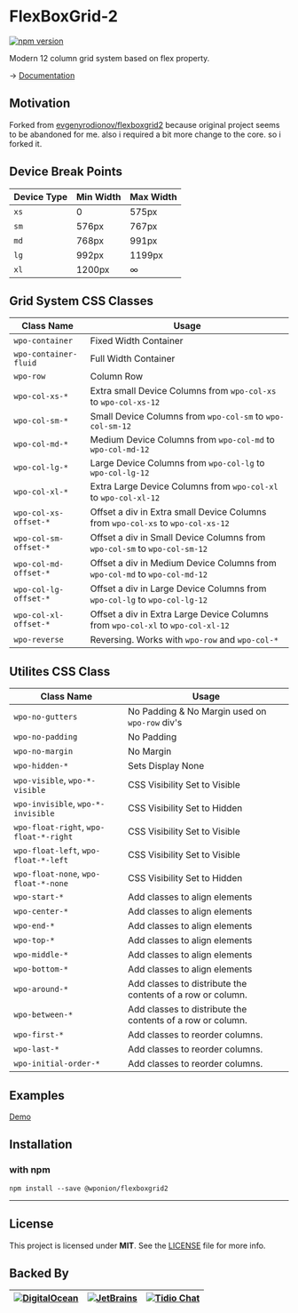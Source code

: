 # FlexBoxGrid-2
[![npm version](https://badge.fury.io/js/%40wponion%2Fflexboxgrid2.svg)](https://badge.fury.io/js/%40wponion%2Fflexboxgrid2)

Modern 12 column grid system based on flex property.

→ [Documentation](https://flexboxgrid2.wponion.com/)

## Motivation
Forked from [evgenyrodionov/flexboxgrid2](https://github.com/evgenyrodionov/flexboxgrid2) because original project seems to be abandoned for me. also i required a bit more change to the core. so i forked it.

## Device Break Points
| Device Type | Min Width | Max Width |
| ----------- | --------- | -------- |
| `xs` | 0 | 575px |
| `sm` | 576px | 767px |
| `md` | 768px | 991px |
| `lg` | 992px | 1199px |
| `xl` | 1200px | ∞ |

## Grid System CSS Classes

| Class Name | Usage |
| ---------- | ---- |
| `wpo-container` | Fixed Width Container |
| `wpo-container-fluid` | Full Width Container |
| `wpo-row` | Column Row |
| `wpo-col-xs-*` |  Extra small Device Columns from `wpo-col-xs` to `wpo-col-xs-12` |
| `wpo-col-sm-*` |  Small Device Columns from `wpo-col-sm` to `wpo-col-sm-12` |
| `wpo-col-md-*` |  Medium Device Columns from `wpo-col-md` to `wpo-col-md-12` |
| `wpo-col-lg-*` |  Large Device Columns from `wpo-col-lg` to `wpo-col-lg-12` |
| `wpo-col-xl-*` |  Extra Large Device Columns from `wpo-col-xl` to `wpo-col-xl-12` |
| `wpo-col-xs-offset-*` |  Offset a div in Extra small Device Columns from `wpo-col-xs` to `wpo-col-xs-12` |
| `wpo-col-sm-offset-*` |  Offset a div in Small Device Columns from `wpo-col-sm` to `wpo-col-sm-12` |
| `wpo-col-md-offset-*` |  Offset a div in Medium Device Columns from `wpo-col-md` to `wpo-col-md-12` |
| `wpo-col-lg-offset-*` |  Offset a div in Large Device Columns from `wpo-col-lg` to `wpo-col-lg-12` |
| `wpo-col-xl-offset-*` |  Offset a div in Extra Large Device Columns from `wpo-col-xl` to `wpo-col-xl-12` |
| `wpo-reverse` |  Reversing. Works with `wpo-row` and `wpo-col-*` |



## Utilites CSS Class

| Class Name | Usage |
| ---------- | ---- |
| `wpo-no-gutters` | No Padding & No Margin used on `wpo-row` div's |
| `wpo-no-padding` | No Padding  |
| `wpo-no-margin` | No Margin |
| `wpo-hidden-*` | Sets Display None |
| `wpo-visible`, `wpo-*-visible` | CSS Visibility Set to Visible |
| `wpo-invisible`, `wpo-*-invisible` | CSS Visibility Set to Hidden |
| `wpo-float-right`, `wpo-float-*-right` | CSS Visibility Set to Visible |
| `wpo-float-left`, `wpo-float-*-left` | CSS Visibility Set to Visible |
| `wpo-float-none`, `wpo-float-*-none` | CSS Visibility Set to Hidden |
| `wpo-start-*`| Add classes to align elements  |
| `wpo-center-*`| Add classes to align elements  |
| `wpo-end-*`| Add classes to align elements  |
| `wpo-top-*`| Add classes to align elements  |
| `wpo-middle-*`| Add classes to align elements  |
| `wpo-bottom-*`| Add classes to align elements  |
| `wpo-around-*`| Add classes to distribute the contents of a row or column. |
| `wpo-between-*`| Add classes to distribute the contents of a row or column. |
| `wpo-first-*`| Add classes to reorder columns. |
| `wpo-last-*`| Add classes to reorder columns. |
| `wpo-initial-order-*`| Add classes to reorder columns. |

## Examples
[Demo](http://flexboxgrid2.wponion.com)

## Installation

### with npm

```
npm install --save @wponion/flexboxgrid2
```

---

## License
This project is licensed under **MIT**. See the [LICENSE](LICENSE) file for more info.

## Backed By
| [![DigitalOcean][do-image]][do-ref] | [![JetBrains][jb-image]][jb-ref] |  [![Tidio Chat][tidio-image]][tidio-ref] |
| --- | --- | --- |

[do-image]: https://vsp.ams3.cdn.digitaloceanspaces.com/cdn/DO_Logo_Horizontal_Blue-small.png
[jb-image]: https://vsp.ams3.cdn.digitaloceanspaces.com/cdn/phpstorm-small.png?v3
[tidio-image]: https://vsp.ams3.cdn.digitaloceanspaces.com/cdn/tidiochat-small.png
[do-ref]: https://s.svarun.in/Ef
[jb-ref]: https://www.jetbrains.com
[tidio-ref]: https://tidiochat.com